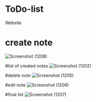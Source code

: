 # ToDo-list
Website

# create note
![Screenshot (1208)](https://user-images.githubusercontent.com/98823131/180636215-01700d26-e560-49af-a624-d737ee8f41cd.png)

#list of created notes
![Screenshot (1202)](https://user-images.githubusercontent.com/98823131/180636304-a6e99948-8b43-4442-a2a7-249dc7453231.png)

#delete note
![Screenshot (1205)](https://user-images.githubusercontent.com/98823131/180636224-8a5eb2bf-71c6-41f7-9528-5490885f144a.png)

#edit note
![Screenshot (1206)](https://user-images.githubusercontent.com/98823131/180636227-fb4bf209-52dc-4c7b-8c37-d0530578cee8.png)

#final list
![Screenshot (1207)](https://user-images.githubusercontent.com/98823131/180636225-a6fb66fb-6f5c-40d3-b7aa-6755f586ba1c.png)
